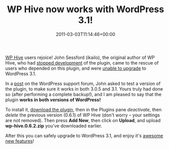 ﻿---
title: WP Hive now works with WordPress 3.1!
date: 2011-03-03T11:14:46+00:00
---
<a href="http://wp-hive.com/" target="_blank">WP Hive</a> users rejoice! John Sessford (ikailo), the original author of WP Hive, who had <a href="http://wp-hive.com/wp-hive-needs-new-owner/" target="_blank">stopped development</a> of the plugin, came to the rescue of users who depended on this plugin, and were [unable to upgrade](/2011/02/urgent-warning-do-not-upgrade-to-wordpress-3-1-with-wp-hive-installed/) to WordPress 3.1.

<!-- more -->

In a <a href="http://wordpress.org/support/topic/upgrade-to-31-wp_cache_get-issue?replies=24#post-1974988" target="_blank">post</a> on the WordPress support forum, John asked to test a version of the plugin, to make sure it works in both 3.0.5 and 3.1. Yours truly had done so (after performing a complete backup!), and I am pleased to say that the plugin **works in both versions of WordPress!**

To install it, <a href="http://downloads.wordpress.org/plugin/wp-hive.0.6.2.zip" target="_blank">download the plugin</a>, then in the Plugins pane _deactivate_, then _delete_ the previous version (0.6.1) of WP Hive (don't worry &ndash; your settings are not removed). Then press **Add New**, then click on **Upload**, and upload **wp-hive.0.6.2.zip** you've downloaded earlier.

After this you can safely upgrade to WordPress 3.1, and enjoy it's <a href="http://wordcastnet.com/2011/wordpress-3-1-released-wordcasts-ultimate-guide-to-whats-new/" target="_blank">awesome new features</a>!
